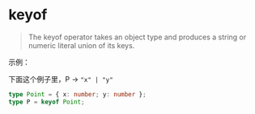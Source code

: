 # keyof

> The keyof operator takes an object type and produces a string or numeric literal union of its keys.

示例：

下面这个例子里，P -> `"x" | "y"`

```typescript
type Point = { x: number; y: number };
type P = keyof Point;
```

